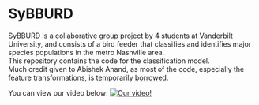 # SyBBURD
SyBBURD is a collaborative group project by 4 students at Vanderbilt University, and consists of a bird feeder that classifies and identifies major species populations in the metro Nashville area.
\
This repository contains the code for the classification model. \
Much credit given to Abishek Anand, as most of the code, especially the feature transformations, is temporarily [borrowed](https://www.kaggle.com/code/ghostauroragre/resnet18-efficientnet-model-for-classification).

You can view our video below: 
[![Our video!](https://img.youtube.com/vi/IQDcqdUPRNc/0.jpg)](https://www.youtube.com/watch?v=IQDcqdUPRNc)
